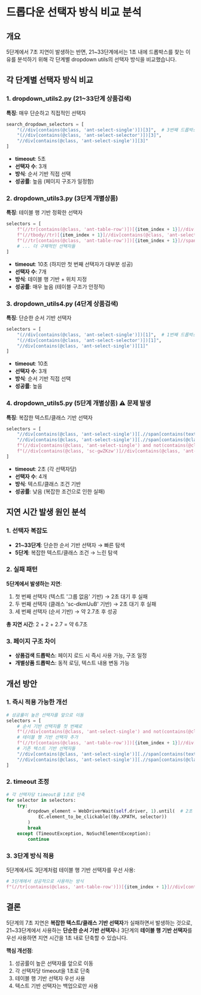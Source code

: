 # 드롭다운 선택자 방식 비교 분석

## 개요
5단계에서 7초 지연이 발생하는 반면, 21~33단계에서는 1초 내에 드롭박스를 찾는 이유를 분석하기 위해 각 단계별 dropdown utils의 선택자 방식을 비교했습니다.

## 각 단계별 선택자 방식 비교

### 1. dropdown_utils2.py (21~33단계 상품검색)
**특징**: 매우 단순하고 직접적인 선택자
```python
search_dropdown_selectors = [
    "(//div[contains(@class, 'ant-select-single')])[3]",  # 3번째 드롭박스
    "(//div[contains(@class, 'ant-select-selector')])[3]",
    "//div[contains(@class, 'ant-select-single')][3]"
]
```
- **timeout**: 5초
- **선택자 수**: 3개
- **방식**: 순서 기반 직접 선택
- **성공률**: 높음 (페이지 구조가 일정함)

### 2. dropdown_utils3.py (3단계 개별상품)
**특징**: 테이블 행 기반 정확한 선택자
```python
selectors = [
    f"(//tr[contains(@class, 'ant-table-row')])[{item_index + 1}]//div[contains(@class, 'ant-select-selector')]",
    f"(//tbody//tr)[{item_index + 1}]//div[contains(@class, 'ant-select-selector')]",
    f"(//tr[contains(@class, 'ant-table-row')])[{item_index + 1}]//span[contains(@class, 'ant-select-selection-item')]/parent::div",
    # ... 더 구체적인 선택자들
]
```
- **timeout**: 10초 (하지만 첫 번째 선택자가 대부분 성공)
- **선택자 수**: 7개
- **방식**: 테이블 행 기반 + 위치 지정
- **성공률**: 매우 높음 (테이블 구조가 안정적)

### 3. dropdown_utils4.py (4단계 상품검색)
**특징**: 단순한 순서 기반 선택자
```python
selectors = [
    "(//div[contains(@class, 'ant-select-single')])[1]",  # 1번째 드롭박스
    "(//div[contains(@class, 'ant-select-selector')])[1]",
    "//div[contains(@class, 'ant-select-single')][1]"
]
```
- **timeout**: 10초
- **선택자 수**: 3개
- **방식**: 순서 기반 직접 선택
- **성공률**: 높음

### 4. dropdown_utils5.py (5단계 개별상품) ⚠️ 문제 발생
**특징**: 복잡한 텍스트/클래스 기반 선택자
```python
selectors = [
    "//div[contains(@class, 'ant-select-single')][.//span[contains(text(), '그룹 없음')]]",  # 텍스트 기반
    "//div[contains(@class, 'ant-select-single')][.//span[contains(@class, 'sc-dkmUuB')]]",  # 특정 클래스 기반
    f"(//div[contains(@class, 'ant-select-single') and not(contains(@class, 'ant-select-borderless'))])[position()={item_index + 1}]",
    f"(//div[contains(@class, 'sc-gwZKzw')]//div[contains(@class, 'ant-select-single')])[position()={item_index + 1}]"
]
```
- **timeout**: 2초 (각 선택자당)
- **선택자 수**: 4개
- **방식**: 텍스트/클래스 조건 기반
- **성공률**: 낮음 (복잡한 조건으로 인한 실패)

## 지연 시간 발생 원인 분석

### 1. 선택자 복잡도
- **21~33단계**: 단순한 순서 기반 선택자 → 빠른 탐색
- **5단계**: 복잡한 텍스트/클래스 조건 → 느린 탐색

### 2. 실패 패턴
**5단계에서 발생하는 지연**:
1. 첫 번째 선택자 (텍스트 '그룹 없음' 기반) → 2초 대기 후 실패
2. 두 번째 선택자 (클래스 'sc-dkmUuB' 기반) → 2초 대기 후 실패
3. 세 번째 선택자 (순서 기반) → 약 2.7초 후 성공

**총 지연 시간**: 2 + 2 + 2.7 = 약 6.7초

### 3. 페이지 구조 차이
- **상품검색 드롭박스**: 페이지 로드 시 즉시 사용 가능, 구조 일정
- **개별상품 드롭박스**: 동적 로딩, 텍스트 내용 변동 가능

## 개선 방안

### 1. 즉시 적용 가능한 개선
```python
# 성공률이 높은 선택자를 앞으로 이동
selectors = [
    # 순서 기반 선택자를 첫 번째로
    f"(//div[contains(@class, 'ant-select-single') and not(contains(@class, 'ant-select-borderless'))])[position()={item_index + 1}]",
    # 테이블 행 기반 선택자 추가
    f"(//tr[contains(@class, 'ant-table-row')])[{item_index + 1}]//div[contains(@class, 'ant-select-selector')]",
    # 기존 텍스트 기반 선택자들
    "//div[contains(@class, 'ant-select-single')][.//span[contains(text(), '그룹 없음')]]",
    "//div[contains(@class, 'ant-select-single')][.//span[contains(@class, 'sc-dkmUuB')]]"
]
```

### 2. timeout 조정
```python
# 각 선택자당 timeout을 1초로 단축
for selector in selectors:
    try:
        dropdown_element = WebDriverWait(self.driver, 1).until(  # 2초 → 1초
            EC.element_to_be_clickable((By.XPATH, selector))
        )
        break
    except (TimeoutException, NoSuchElementException):
        continue
```

### 3. 3단계 방식 적용
5단계에서도 3단계처럼 테이블 행 기반 선택자를 우선 사용:
```python
# 3단계에서 성공적으로 사용하는 방식
f"(//tr[contains(@class, 'ant-table-row')])[{item_index + 1}]//div[contains(@class, 'ant-select-selector')]"
```

## 결론

5단계의 7초 지연은 **복잡한 텍스트/클래스 기반 선택자**가 실패하면서 발생하는 것으로, 21~33단계에서 사용하는 **단순한 순서 기반 선택자**나 3단계의 **테이블 행 기반 선택자**를 우선 사용하면 지연 시간을 1초 내로 단축할 수 있습니다.

**핵심 개선점**:
1. 성공률이 높은 선택자를 앞으로 이동
2. 각 선택자당 timeout을 1초로 단축
3. 테이블 행 기반 선택자 우선 사용
4. 텍스트 기반 선택자는 백업으로만 사용